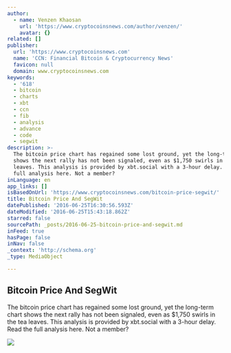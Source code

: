 ```yaml
---
author:
  - name: Venzen Khaosan
    url: 'https://www.cryptocoinsnews.com/author/venzen/'
    avatar: {}
related: []
publisher:
  url: 'https://www.cryptocoinsnews.com'
  name: 'CCN: Financial Bitcoin & Cryptocurrency News'
  favicon: null
  domain: www.cryptocoinsnews.com
keywords:
  - '618'
  - bitcoin
  - charts
  - xbt
  - ccn
  - fib
  - analysis
  - advance
  - code
  - segwit
description: >-
  The bitcoin price chart has regained some lost ground, yet the long-term chart
  shows the next rally has not been signaled, even as $1,750 swirls in the tea
  leaves. This analysis is provided by xbt.social with a 3-hour delay. Read the
  full analysis here. Not a member?
inLanguage: en
app_links: []
isBasedOnUrl: 'https://www.cryptocoinsnews.com/bitcoin-price-segwit/'
title: Bitcoin Price And SegWit
datePublished: '2016-06-25T16:30:56.593Z'
dateModified: '2016-06-25T15:43:18.862Z'
starred: false
sourcePath: _posts/2016-06-25-bitcoin-price-and-segwit.md
inFeed: true
hasPage: false
inNav: false
_context: 'http://schema.org'
_type: MediaObject

---
```

<article style=""><h1>Bitcoin Price And SegWit</h1><p>The bitcoin price chart has regained some lost ground, yet the long-term chart shows the next rally has not been signaled, even as $1,750 swirls in the tea leaves. This analysis is provided by xbt.social with a 3-hour delay. Read the full analysis here. Not a member?</p><img src="https://www.cryptocoinsnews.com/wp-content/uploads/2016/06/Selection_20160625_001.png" /></article>